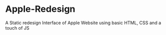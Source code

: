 # Apple-Redesign

A Static redesign Interface of Apple Website using basic HTML, CSS and a touch of JS
